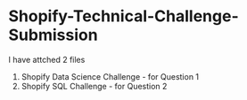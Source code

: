 # Shopify-Technical-Challenge-Submission

I have attched 2 files

1. Shopify Data Science Challenge - for Question 1
2. Shopify SQL Challenge - for Question 2
